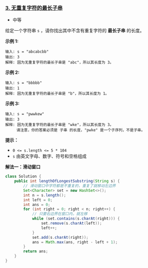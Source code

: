 ### [3. 无重复字符的最长子串](https://leetcode.cn/problems/longest-substring-without-repeating-characters/)

- 中等

给定一个字符串 `s` ，请你找出其中不含有重复字符的 **最长子串** 的长度。

 

**示例 1:**

```
输入: s = "abcabcbb"
输出: 3 
解释: 因为无重复字符的最长子串是 "abc"，所以其长度为 3。
```

**示例 2:**

```
输入: s = "bbbbb"
输出: 1
解释: 因为无重复字符的最长子串是 "b"，所以其长度为 1。
```

**示例 3:**

```
输入: s = "pwwkew"
输出: 3
解释: 因为无重复字符的最长子串是 "wke"，所以其长度为 3。
     请注意，你的答案必须是 子串 的长度，"pwke" 是一个子序列，不是子串。
```

 

**提示：**

- `0 <= s.length <= 5 * 104`
- `s` 由英文字母、数字、符号和空格组成



**解法一：滑动窗口**

```java
class Solution {
    public int lengthOfLongestSubstring(String s) {
        // 滑动窗口中字符都是不重复的，重复了就移动左边界
        Set<Character> set = new HashSet<>();
        int n = s.length();
        int left = 0;
        int ans = 0;
        for (int right = 0; right < n; right++) {
            // 只要右边界在窗口内，就左移
            while (set.contains(s.charAt(right))) {
                set.remove(s.charAt(left));
                left++;
            }
            set.add(s.charAt(right));
            ans = Math.max(ans, right - left + 1);
        }
        return ans;
    }
}
```

